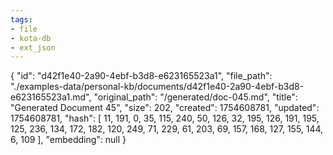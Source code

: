 ```yaml
---
tags:
- file
- kota-db
- ext_json
---
```

{
  "id": "d42f1e40-2a90-4ebf-b3d8-e623165523a1",
  "file_path": "./examples-data/personal-kb/documents/d42f1e40-2a90-4ebf-b3d8-e623165523a1.md",
  "original_path": "/generated/doc-045.md",
  "title": "Generated Document 45",
  "size": 202,
  "created": 1754608781,
  "updated": 1754608781,
  "hash": [
    11,
    191,
    0,
    35,
    115,
    240,
    50,
    126,
    32,
    195,
    126,
    191,
    195,
    125,
    236,
    134,
    172,
    182,
    120,
    249,
    71,
    229,
    61,
    203,
    69,
    157,
    168,
    127,
    155,
    144,
    6,
    109
  ],
  "embedding": null
}